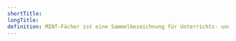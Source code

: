 ```yaml
---
shortTitle:
longTitle:
definition: MINT-Fächer ist eine Sammelbezeichnung für Unterrichts- und Studienfächer bzw. Berufe aus den Bereichen Mathematik, Informatik, Naturwissenschaften und Technik.
---
```

